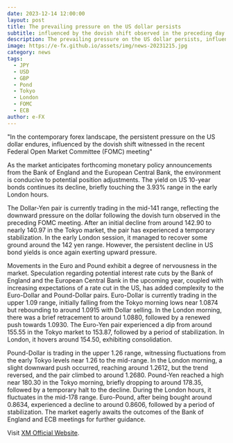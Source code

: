 ```yaml
---
date: 2023-12-14 12:00:00
layout: post
title: The prevailing pressure on the US dollar persists
subtitle: influenced by the dovish shift observed in the preceding day's FOMC meeting. 
description: The prevailing pressure on the US dollar persists, influenced by the dovish shift observed in the preceding day's FOMC meeting. 
image: https://e-fx.github.io/assets/img/news-20231215.jpg
category: news
tags:
  - JPY
  - USD
  - GBP
  - Pond
  - Tokyo
  - London
  - FOMC
  - ECB
author: e-FX
---
```


"In the contemporary forex landscape, the persistent pressure on the US dollar endures, influenced by the dovish shift witnessed in the recent Federal Open Market Committee (FOMC) meeting"

As the market anticipates forthcoming monetary policy announcements from the Bank of England and the European Central Bank, the environment is conducive to potential position adjustments. The yield on US 10-year bonds continues its decline, briefly touching the 3.93% range in the early London hours.

The Dollar-Yen pair is currently trading in the mid-141 range, reflecting the downward pressure on the dollar following the dovish turn observed in the preceding FOMC meeting. After an initial decline from around 142.90 to nearly 140.97 in the Tokyo market, the pair has experienced a temporary stabilization. In the early London session, it managed to recover some ground around the 142 yen range. However, the persistent decline in US bond yields is once again exerting upward pressure.

Movements in the Euro and Pound exhibit a degree of nervousness in the market. Speculation regarding potential interest rate cuts by the Bank of England and the European Central Bank in the upcoming year, coupled with increasing expectations of a rate cut in the US, has added complexity to the Euro-Dollar and Pound-Dollar pairs. Euro-Dollar is currently trading in the upper 1.09 range, initially falling from the Tokyo morning lows near 1.0874 but rebounding to around 1.0915 with Dollar selling. In the London morning, there was a brief retracement to around 1.0880, followed by a renewed push towards 1.0930. The Euro-Yen pair experienced a dip from around 155.55 in the Tokyo market to 153.87, followed by a period of stabilization. In London, it hovers around 154.50, exhibiting consolidation.

Pound-Dollar is trading in the upper 1.26 range, witnessing fluctuations from the early Tokyo levels near 1.26 to the mid-range. In the London morning, a slight downward push occurred, reaching around 1.2612, but the trend reversed, and the pair climbed to around 1.2680. Pound-Yen reached a high near 180.30 in the Tokyo morning, briefly dropping to around 178.35, followed by a temporary halt to the decline. During the London hours, it fluctuates in the mid-178 range. Euro-Pound, after being bought around 0.8634, experienced a decline to around 0.8606, followed by a period of stabilization. The market eagerly awaits the outcomes of the Bank of England and ECB meetings for further guidance.

Visit [XM Official Website](https://clicks.pipaffiliates.com/c?c=550036&l=en&p=0).